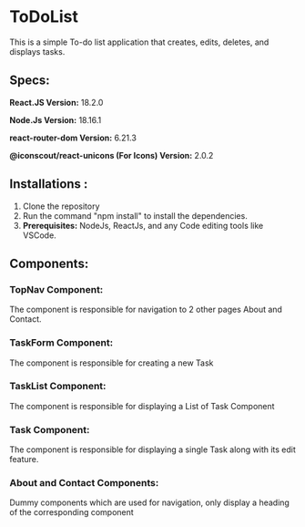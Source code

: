 # ToDoList

This is a simple To-do list application that creates, edits, deletes, and displays tasks.

## Specs:

**React.JS Version:** 18.2.0

**Node.Js Version:** 18.16.1

**react-router-dom Version:** 6.21.3

**@iconscout/react-unicons (For Icons) Version:** 2.0.2

## Installations :
1. Clone the repository 
2. Run the command "npm install" to install the dependencies.
3. **Prerequisites:** NodeJs, ReactJs, and any Code editing tools like VSCode.

## Components:

### TopNav Component: 

The component is responsible for navigation to 2 other pages About and Contact.

### TaskForm Component: 

The component is responsible for creating a new Task

### TaskList Component: 

The component is responsible for displaying a List of Task Component

### Task Component: 

The component is responsible for displaying a single Task along with its edit feature.

### About and Contact Components: 

Dummy components which are used for navigation, only display a heading of the corresponding component
